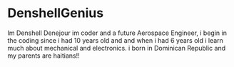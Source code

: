 # DenshellGenius
Im Denshell Denejour im coder and a future Aerospace Engineer, i begin in the coding since i had 10 years old and and when i had 6 years old i learn much about mechanical and electronics. i born in Dominican Republic and my parents are haitians!!

